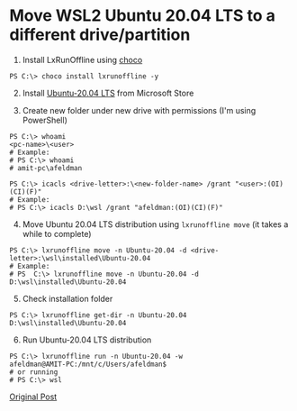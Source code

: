 # Move WSL2 Ubuntu 20.04 LTS to a different drive/partition 

1. Install LxRunOffline using [choco](https://chocolatey.org/)
```console
PS C:\> choco install lxrunoffline -y
```

2. Install [Ubuntu-20.04 LTS](https://www.microsoft.com/store/productId/9N6SVWS3RX71) from Microsoft Store

3. Create new folder under new drive with permissions (I'm using PowerShell)
```console
PS C:\> whoami
<pc-name>\<user>
# Example:
# PS C:\> whoami
# amit-pc\afeldman

PS C:\> icacls <drive-letter>:\<new-folder-name> /grant "<user>:(OI)(CI)(F)"
# Example:
# PS C:\> icacls D:\wsl /grant "afeldman:(OI)(CI)(F)"
```

4. Move Ubuntu 20.04 LTS distribution using `lxrunoffline move` (it takes a while to complete)
```console
PS C:\> lxrunoffline move -n Ubuntu-20.04 -d <drive-letter>:\wsl\installed\Ubuntu-20.04
# Example:
# PS  C:\> lxrunoffline move -n Ubuntu-20.04 -d D:\wsl\installed\Ubuntu-20.04
```

5. Check installation folder
```console
PS C:\> lxrunoffline get-dir -n Ubuntu-20.04
D:\wsl\installed\Ubuntu-20.04
```

6. Run Ubuntu-20.04 LTS distribution
```console
PS C:\> lxrunoffline run -n Ubuntu-20.04 -w
afeldman@AMIT-PC:/mnt/c/Users/afeldman$
# or running
# PS C:\> wsl
```

[Original Post](https://superuser.com/a/1347319)

